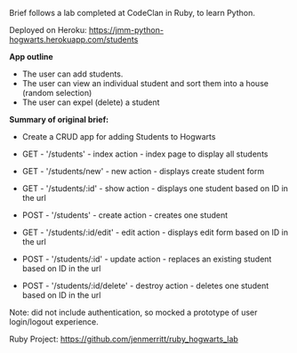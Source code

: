 Brief follows a lab completed at CodeClan in Ruby, to learn Python.

Deployed on Heroku: https://jmm-python-hogwarts.herokuapp.com/students

**App outline**
- The user can add students.
- The user can view an individual student and sort them into a house (random selection)
- The user can expel (delete) a student

**Summary of original brief:**

- Create a CRUD app for adding Students to Hogwarts

- GET - '/students' - index action - index page to display all students
- GET - '/students/new' - new action - displays create student form
- GET - '/students/:id' - show action - displays one student based on ID in the url
- POST - '/students' - create action - creates one student
- GET - '/students/:id/edit' - edit action - displays edit form based on ID in the url
- POST - '/students/:id' - update action - replaces an existing student based on ID in the url
- POST - '/students/:id/delete' - destroy action - deletes one student based on ID in the url

Note: did not include authentication, so mocked a prototype of user login/logout experience.

Ruby Project: https://github.com/jenmerritt/ruby_hogwarts_lab
